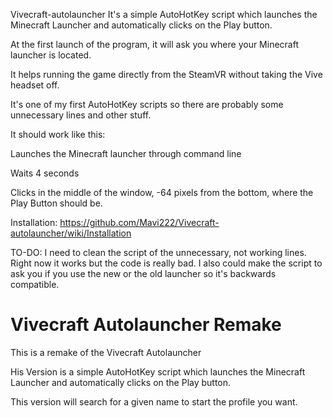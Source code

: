 Vivecraft-autolauncher
It's a simple AutoHotKey script which launches the Minecraft Launcher and automatically clicks on the Play button.

At the first launch of the program, it will ask you where your Minecraft launcher is located.

It helps running the game directly from the SteamVR without taking the Vive headset off.

It's one of my first AutoHotKey scripts so there are probably some unnecessary lines and other stuff.

It should work like this:

Launches the Minecraft launcher through command line

Waits 4 seconds

Clicks in the middle of the window, -64 pixels from the bottom, where the Play Button should be.

Installation: https://github.com/Mavi222/Vivecraft-autolauncher/wiki/Installation

TO-DO: I need to clean the script of the unnecessary, not working lines. Right now it works but the code is really bad. I also could make the script to ask you if you use the new or the old launcher so it's backwards compatible.

# Vivecraft Autolauncher Remake
This is a remake of the Vivecraft Autolauncher

His Version is a simple AutoHotKey script which launches the Minecraft Launcher and automatically clicks on the Play button.

This version will search for a given name to start the profile you want.
